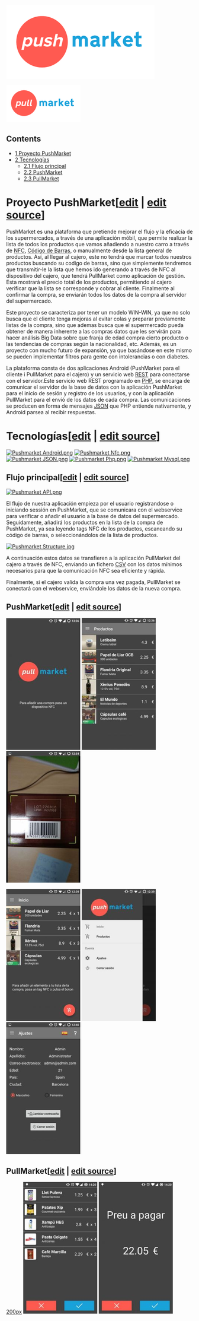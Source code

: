 [![Logo-Pushmarket.png](images/400px-Logo-Pushmarket.png)](/pti/index.php/File:Logo-Pushmarket.png)

[![Logo-Pullmarket.png](images/200px-Logo-Pullmarket.png)](/pti/index.php/File:Logo-Pullmarket.png)

## Contents

* [1 Proyecto PushMarket](#Proyecto_PushMarket)
* [2 Tecnologías](#Tecnolog.C3.ADas)
  + [2.1 Flujo principal](#Flujo_principal)
  + [2.2 PushMarket](#PushMarket)
  + [2.3 PullMarket](#PullMarket)

# Proyecto PushMarket[[edit](/pti/index.php?title=Categor%C3%ADa:PushMarket&veaction=edit&section=1 "Edit section: Proyecto PushMarket") | [edit source](/pti/index.php?title=Categor%C3%ADa:PushMarket&action=edit&section=1 "Edit section: Proyecto PushMarket")]

PushMarket es una plataforma que pretiende mejorar el flujo y la eficacia de los supermercados, a través de una aplicación móbil, que permite realizar la lista de todos los productos que vamos añadiendo a nuestro carro a través de [NFC](https://es.wikipedia.org/wiki/Near_field_communication), [Código de Barras](https://es.wikipedia.org/wiki/C%C3%B3digo_de_barras), o manualmente desde la lista general de productos. Así, al llegar al cajero, este no tendrá que marcar todos nuestros productos buscando su codigo de barras, sino que simplemente tendremos que transmitir-le la lista que hemos ido generando a través de NFC al dispositivo del cajero, que tendrá PullMarket como aplicación de gestión.
Esta mostrará el precio total de los productos, permitiendo al cajero verificar que la lista se corresponde y cobrar al cliente. Finalmente al confirmar la compra, se enviarán todos los datos de la compra al servidor del supermercado.

Este proyecto se caracteriza por tener un modelo WIN-WIN, ya que no solo busca que el cliente tenga mejoras al evitar colas y preparar previamente listas de la compra, sino que ademas busca que el supermercado pueda obtener de manera inherente a las compras datos que les servirán para hacer análisis Big Data sobre que franja de edad compra cierto producto o las tendencias de compras según la nacionalidad, etc. Además, es un proyecto con mucho futuro de expansión, ya que basándose en este mismo se pueden implementar filtros para gente con intolerancias o con diabetes.

La plataforma consta de dos aplicaciones Android (PushMarket para el cliente i PullMarket para el cajero) y un servicio web [REST](https://es.wikipedia.org/wiki/Representational_State_Transfer) para conectarse con el servidor.Este servicio web REST programado en [PHP](https://es.wikipedia.org/wiki/PHP), se encarga de comunicar el servidor de la base de datos con la aplicación PushMarket para el inicio de sesión y registro de los usuarios, y con la aplicación PullMarket para el envió de los datos de cada compra. Las comunicaciones se producen en forma de mensajes [JSON](https://es.wikipedia.org/wiki/JSON) que PHP entiende nativamente, y Android parsea al recibir respuestas.

# Tecnologías[[edit](/pti/index.php?title=Categor%C3%ADa:PushMarket&veaction=edit&section=2 "Edit section: Tecnologías") | [edit source](/pti/index.php?title=Categor%C3%ADa:PushMarket&action=edit&section=2 "Edit section: Tecnologías")]

[![Pushmarket Android.png](images/200px-Pushmarket\_Android.png)](/pti/index.php/File:Pushmarket_Android.png) [![Pushmarket Nfc.png](images/200px-Pushmarket\_Nfc.png)](/pti/index.php/File:Pushmarket_Nfc.png) [![Pushmarket JSON.png](images/200px-Pushmarket\_JSON.png)](/pti/index.php/File:Pushmarket_JSON.png) [![Pushmarket Php.png](images/200px-Pushmarket\_Php.png)](/pti/index.php/File:Pushmarket_Php.png) [![Pushmarket Mysql.png](images/200px-Pushmarket\_Mysql.png)](/pti/index.php/File:Pushmarket_Mysql.png)

## Flujo principal[[edit](/pti/index.php?title=Categor%C3%ADa:PushMarket&veaction=edit&section=3 "Edit section: Flujo principal") | [edit source](/pti/index.php?title=Categor%C3%ADa:PushMarket&action=edit&section=3 "Edit section: Flujo principal")]

[![Pushmarket API.png](images/Pushmarket\_API.png)](/pti/index.php/File:Pushmarket_API.png)

El flujo de nuestra aplicación empieza por el usuario registrandose o iniciando sessión en PushMarket, que se comunicara con el webservice para verificar o añadir el usuario a la base de datos del supermercado. Seguidamente, añadirá los productos en la lista de la compra de PushMarket, ya sea leyendo tags NFC de los productos, escaneando su código de barras, o seleccionándolos de la lista de productos.

[![Pushmarket Structure.jpg](images/500px-Pushmarket\_Structure.jpg)](/pti/index.php/File:Pushmarket_Structure.jpg)

A continuación estos datos se transfieren a la aplicación PullMarket del cajero a través de NFC, enviando un fichero [CSV](https://es.wikipedia.org/wiki/CSV) con los datos mínimos necesarios para que la comunicación NFC sea eficiente y rápida.

Finalmente, si el cajero valida la compra una vez pagada, PullMarket se conectará con el webservice, enviándole los datos de la nueva compra.

## PushMarket[[edit](/pti/index.php?title=Categor%C3%ADa:PushMarket&veaction=edit&section=4 "Edit section: PushMarket") | [edit source](/pti/index.php?title=Categor%C3%ADa:PushMarket&action=edit&section=4 "Edit section: PushMarket")]

[![PushMarket1.jpg](images/200px-PushMarket1.jpg)](/pti/index.php/File:PushMarket1.jpg) [![PushMarket2.jpg](images/200px-PushMarket2.jpg)](/pti/index.php/File:PushMarket2.jpg) [![PushMarket3.jpg](images/200px-PushMarket3.jpg)](/pti/index.php/File:PushMarket3.jpg)

[![PushMarket4.jpg](images/200px-PushMarket4.jpg)](/pti/index.php/File:PushMarket4.jpg) [![PushMarket5.jpg](images/200px-PushMarket5.jpg)](/pti/index.php/File:PushMarket5.jpg) [![PushMarket6.jpg](images/200px-PushMarket6.jpg)](/pti/index.php/File:PushMarket6.jpg)

## PullMarket[[edit](/pti/index.php?title=Categor%C3%ADa:PushMarket&veaction=edit&section=5 "Edit section: PullMarket") | [edit source](/pti/index.php?title=Categor%C3%ADa:PushMarket&action=edit&section=5 "Edit section: PullMarket")]

[200px](/pti/index.php?title=Special:Upload&wpDestFile=PullMarket1.jpg "File:PullMarket1.jpg") [![PullMarket2.jpg](images/200px-PullMarket2.jpg)](/pti/index.php/File:PullMarket2.jpg) [![PullMarket3.jpg](images/200px-PullMarket3.jpg)](/pti/index.php/File:PullMarket3.jpg)